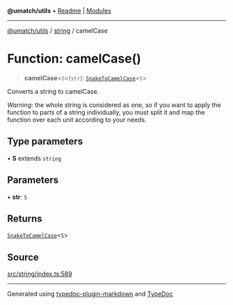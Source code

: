 **@umatch/utils** • [Readme](../../index.md) \| [Modules](../../modules.md)

***

[@umatch/utils](../../modules.md) / [string](../index.md) / camelCase

# Function: camelCase()

> **camelCase**\<`S`\>(`str`): [`SnakeToCamelCase`](../type-aliases/SnakeToCamelCase.md)\<`S`\>

Converts a string to camelCase.

*Warning*: the whole string is considered as one, so if you want to
apply the function to parts of a string individually, you must
split it and map the function over each unit according to your needs.

## Type parameters

• **S** extends `string`

## Parameters

• **str**: `S`

## Returns

[`SnakeToCamelCase`](../type-aliases/SnakeToCamelCase.md)\<`S`\>

## Source

[src/string/index.ts:589](https://github.com/umatch-oficial/utils/blob/7d512db/src/string/index.ts#L589)

***

Generated using [typedoc-plugin-markdown](https://www.npmjs.com/package/typedoc-plugin-markdown) and [TypeDoc](https://typedoc.org/)
